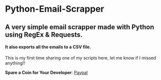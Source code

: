 # Python-Email-Scrapper
<h2>A very simple email scrapper made with Python using RegEx & Requests.</h2>
<h4>It also exports all the emails to a CSV file.</h4>

This is my first time sharing one of my scripts here, let me know if I missed anything!!

<b>Spare a Coin for Your Developer</b>: <a href="https://www.paypal.me/HamzaSarih">Paypal</a>
